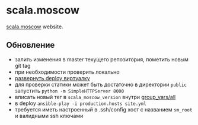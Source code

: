 # scala.moscow

[scala.moscow](http://scala.moscow/) website.


## Обновление

* залить изменения в master текущего репозитория, пометить новым git tag
* при необходимости проверить локально
 * [развернуть deploy виртуалку](https://github.com/scala-moscow/deploy)
 * для проверки статики может быть достаточно в директории `public` запустить
   `python -m SimpleHTTPServer 8000`
* вписать новый тег в `scala_moscow_version` внутри
  [group_vars/all](https://github.com/scala-moscow/deploy/blob/master/group_vars/all)
* в deploy `ansible-play -i production.hosts site.yml`
 * требуется иметь настроенный в .ssh/config хост с названием `sm_root`
   и валидными ssh ключами
